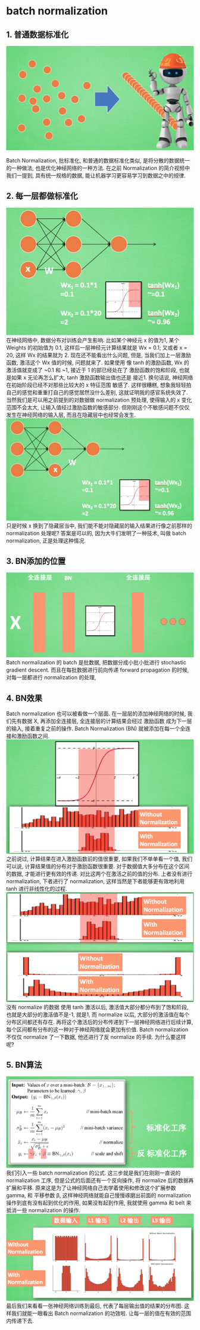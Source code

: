 # batch normalization

## 1. 普通数据标准化

![bn](../pic/Batch-normalization/NB1.png)

Batch Normalization, 批标准化, 和普通的数据标准化类似, 是将分散的数据统一的一种做法, 也是优化神经网络的一种方法. 在之前 Normalization 的简介视频中我们一提到, 具有统一规格的数据, 能让机器学习更容易学习到数据之中的规律.

## 2. 每一层都做标准化

![bn](../pic/Batch-normalization/NB2.png)
在神经网络中, 数据分布对训练会产生影响. 比如某个神经元 x 的值为1, 某个 Weights 的初始值为 0.1, 这样后一层神经元计算结果就是 Wx = 0.1; 又或者 x = 20, 这样 Wx 的结果就为 2. 现在还不能看出什么问题, 但是, 当我们加上一层激励函数, 激活这个 Wx 值的时候, 问题就来了. 如果使用 像 tanh 的激励函数, Wx 的激活值就变成了 ~0.1 和 ~1, 接近于 1 的部已经处在了 激励函数的饱和阶段, 也就是如果 x 无论再怎么扩大, tanh 激励函数输出值也还是 接近1. 换句话说, 神经网络在初始阶段已经不对那些比较大的 x 特征范围 敏感了. 这样很糟糕, 想象我轻轻拍自己的感觉和重重打自己的感觉居然没什么差别, 这就证明我的感官系统失效了. 当然我们是可以用之前提到的对数据做 normalization 预处理, 使得输入的 x 变化范围不会太大, 让输入值经过激励函数的敏感部分. 但刚刚这个不敏感问题不仅仅发生在神经网络的输入层, 而且在隐藏层中也经常会发生.
![bn](../pic/Batch-normalization/NB3.png)
只是时候 x 换到了隐藏层当中, 我们能不能对隐藏层的输入结果进行像之前那样的normalization 处理呢? 答案是可以的, 因为大牛们发明了一种技术, 叫做 batch normalization, 正是处理这种情况.

## 3. BN添加的位置

![bn](../pic/Batch-normalization/NB4.png)
Batch normalization 的 batch 是批数据, 把数据分成小批小批进行 stochastic gradient descent. 而且在每批数据进行前向传递 forward propagation 的时候, 对每一层都进行 normalization 的处理,

## 4. BN效果

Batch normalization 也可以被看做一个层面. 在一层层的添加神经网络的时候, 我们先有数据 X, 再添加全连接层, 全连接层的计算结果会经过 激励函数 成为下一层的输入, 接着重复之前的操作. Batch Normalization (BN) 就被添加在每一个全连接和激励函数之间.
![bn](../pic/Batch-normalization/NB5.png)
之前说过, 计算结果在进入激励函数前的值很重要, 如果我们不单单看一个值, 我们可以说, 计算结果值的分布对于激励函数很重要. 对于数据值大多分布在这个区间的数据, 才能进行更有效的传递. 对比这两个在激活之前的值的分布. 上者没有进行 normalization, 下者进行了 normalization, 这样当然是下者能够更有效地利用 tanh 进行非线性化的过程.
![bn](../pic/Batch-normalization/NB6.png)
没有 normalize 的数据 使用 tanh 激活以后, 激活值大部分都分布到了饱和阶段, 也就是大部分的激活值不是-1, 就是1, 而 normalize 以后, 大部分的激活值在每个分布区间都还有存在. 再将这个激活后的分布传递到下一层神经网络进行后续计算, 每个区间都有分布的这一种对于神经网络就会更加有价值. Batch normalization 不仅仅 normalize 了一下数据, 他还进行了反 normalize 的手续. 为什么要这样呢?

## 5. BN算法

![bn](../pic/Batch-normalization/NB7.png)
我们引入一些 batch normalization 的公式. 这三步就是我们在刚刚一直说的 normalization 工序, 但是公式的后面还有一个反向操作, 将 normalize 后的数据再扩展和平移. 原来这是为了让神经网络自己去学着使用和修改这个扩展参数 gamma, 和 平移参数 β, 这样神经网络就能自己慢慢琢磨出前面的 normalization 操作到底有没有起到优化的作用, 如果没有起到作用, 我就使用 gamma 和 belt 来抵消一些 normalization 的操作.
![bn](../pic/Batch-normalization/NB8.png)
最后我们来看看一张神经网络训练到最后, 代表了每层输出值的结果的分布图. 这样我们就能一眼看出 Batch normalization 的功效啦. 让每一层的值在有效的范围内传递下去.
